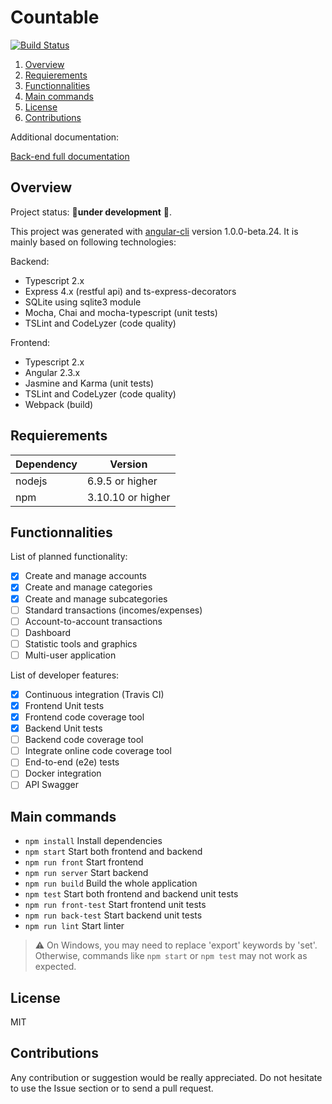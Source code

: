 # Countable

[![Build Status](https://travis-ci.org/DavidLevayer/countable.svg?branch=develop)](https://travis-ci.org/DavidLevayer/countable)

1. [Overview](#overview)  
2. [Requierements](#requierements)
3. [Functionnalities](#functionnalities)  
4. [Main commands](#main-commands)  
5. [License](#license)
6. [Contributions](#contributions)

Additional documentation:

[Back-end full documentation](./docs/backend.md)

## Overview

Project status: :construction:**under development** :construction:.

This project was generated with [angular-cli](https://github.com/angular/angular-cli) version 1.0.0-beta.24. It is mainly based on following technologies:

Backend:
* Typescript 2.x
* Express 4.x (restful api) and ts-express-decorators
* SQLite using sqlite3 module
* Mocha, Chai and mocha-typescript (unit tests)
* TSLint and CodeLyzer (code quality)

Frontend:
* Typescript 2.x
* Angular 2.3.x
* Jasmine and Karma (unit tests)
* TSLint and CodeLyzer (code quality)
* Webpack (build)

## Requierements

| Dependency | Version           |
|------------|-------------------|
| nodejs     | 6.9.5 or higher   |
| npm        | 3.10.10 or higher |

## Functionnalities

List of planned functionality:
- [x] Create and manage accounts
- [x] Create and manage categories
- [x] Create and manage subcategories
- [ ] Standard transactions (incomes/expenses)
- [ ] Account-to-account transactions
- [ ] Dashboard
- [ ] Statistic tools and graphics
- [ ] Multi-user application

List of developer features:
- [x] Continuous integration (Travis CI)
- [x] Frontend Unit tests
- [x] Frontend code coverage tool
- [x] Backend Unit tests
- [ ] Backend code coverage tool
- [ ] Integrate online code coverage tool
- [ ] End-to-end (e2e) tests
- [ ] Docker integration
- [ ] API Swagger

## Main commands

* `npm install` Install dependencies
* `npm start` Start both frontend and backend
* `npm run front` Start frontend
* `npm run server` Start backend
* `npm run build` Build the whole application
* `npm test` Start both frontend and backend unit tests
* `npm run front-test` Start frontend unit tests
* `npm run back-test` Start backend unit tests
* `npm run lint` Start linter

> :warning: On Windows, you may need to replace 'export' keywords by 'set'. Otherwise, commands like `npm start` or `npm test` 
may not work as expected.

## License

MIT

## Contributions

Any contribution or suggestion would be really appreciated. Do not hesitate to use the Issue section or to send a pull request.
